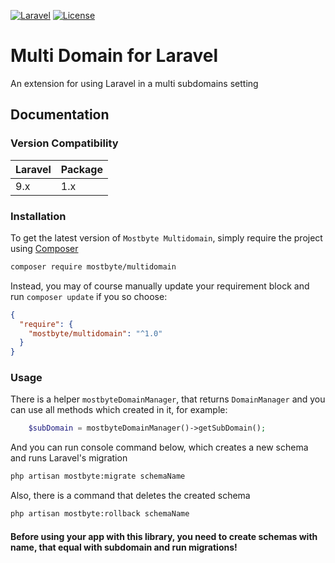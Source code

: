 [![Laravel](https://img.shields.io/badge/Laravel-9.x-orange.svg?style=flat-square)](http://laravel.com)
[![License](http://img.shields.io/badge/license-MIT-brightgreen.svg?style=flat-square)](https://tldrlegal.com/license/mit-license)

# Multi Domain for Laravel
An extension for using Laravel in a multi subdomains setting

## Documentation

### Version Compatibility

| Laravel | Package |
|:--------|:--------|
| 9.x     | 1.x     |

### Installation
To get the latest version of `Mostbyte Multidomain`, simply require the project using [Composer](https://getcomposer.org)

```bash
composer require mostbyte/multidomain
```
Instead, you may of course manually update your requirement block and run `composer update` if you so choose:
```json
{
  "require": {
    "mostbyte/multidomain": "^1.0"
  }
}
```

### Usage
There is a helper `mostbyteDomainManager`, that returns `DomainManager` and you can use all methods which created in it, for example:
```php
    $subDomain = mostbyteDomainManager()->getSubDomain();
```
And you can run console command below, which creates a new schema and runs Laravel's migration
```bash
php artisan mostbyte:migrate schemaName
```
Also, there is a command that deletes the created schema
```bash
php artisan mostbyte:rollback schemaName
```
#### Before using your app with this library, you need to create schemas with name, that equal with subdomain and run migrations!
